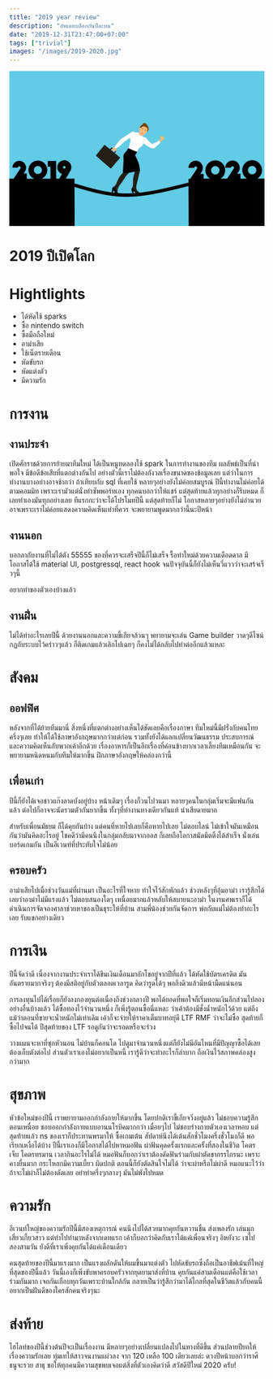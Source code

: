 ```yaml
---
title: "2019 year review"
description: "อัพเดทบล็อกกันปีละหน"
date: "2019-12-31T23:47:00+07:00"
tags: ["trivial"]
images: "/images/2019-2020.jpg"
---
```

![cover](/images/2019-2020.jpg)

# 2019 ปีเปิดโลก

# Hightlights
- ได้หัดใช้ sparks
- ซื้อ nintendo switch
- ซื้อมือถือใหม่
- อาม่าเสีย
- ใช้เน็ตรายเดือน
- หัดขับรถ
- หัดแต่งตัว
- มีความรัก

# การงาน
## งานประจำ
เปิดศักราชด้วยการย้ายมาทีมใหม่ ได้เป็นหนูทดลองใช้ spark ในการทำงานของทีม ผลลัพธ์เป็นที่น่าพอใจ มีข้อดีข้อเสียที่แตกต่างกันไป อย่างตัวนี้เราไม่ต้องกังวลเรื่องขนาดของข้อมูลเลย แต่ว่าในการทำงานบางอย่างอาจช้ากว่า ถ้าเทียบกับ sql ที่เคยใช้ หลายๆอย่างยังไม่ค่อยสมบูรณ์ ปีนี้ทำงานไม่ค่อยได้ตามคอมมิท เพราะเรามัวแต่นั่งทำซัพพอร์ทเอง ทุกคนบอกว่าให้แชร์ แต่สุดท้ายแล้วทุกอย่างก็รีบหมด ก็เลยทำเองมันทุกอย่างเลย ทีแรกกะว่าจะได้โปรโมทปีนี้ แต่สุดท้ายก็ไม่ โอกาสหลายๆอย่างยังไม่อำนวย อาจเพราะเราไม่ค่อยแสดงความคิดเห็นเท่าที่ควร จะพยายามพูดมากกว่านี้นะปีหน้า

## งานนอก
บอกลากับงานที่ไม่ได้ตัง 55555 ของที่ควรจะเสร็จปีนี้ก็ไม่เสร็จ รื้อทำใหม่ด้วยความเดือดดาล มีโอกาสได้ใช้ material UI, postgressql, react hook จนปัจจุบันนี้ก็ยังไม่เห็นวี่แววว่าจะเสร้จเร็วๆนี้ 

อยากทำของตัวเองบ้างแล้ว

## งานฝิ่น
ไม่ได้ทำอะไรเลยปีนี้ ด้วยงานนอกและความขี้เกียจล้วนๆ พยายามจะเล่น Game builder วาดๆดีไซน์กฏกับระบบไว้คร่าวๆแล้ว ก็ติดเกมแล้วเลิกไปเฉยๆ ก็คงไม่ได้กลับไปทำต่ออีกแล้วแหละ

# สังคม
## ออฟฟิศ
หลังจากที่ได้ย้ายทีมมานี่ สิ่งหนึ่งที่แตกต่างอย่างเห็นได้ชัดเลยคือเรื่องภาษา ทีมใหม่นี้มีฝรั่งกับคนไทยครึ่งๆเลย ทำให้ได้ใช้ภาษาอังกฤษมากกว่าแต่ก่อน รวมทั้งยังได้แลกเปลี่ยนวัฒนธรรม ประสบการณ์ และความคิดเห็นกับพวกเค้าอีกด้วย เรื่องอาหารก็เป็นอีกเรื่องที่ค่อนข้างยากเวลาเลี้ยงทีมเหมือนกัน จะพยายามหนิดหนมกับทีมให้มากขึ้น ฝึกภาษาอังกฤษให้คล่องกว่านี้ 

## เพื่อนเก่า
ปีนี้ก็ยังได้เจอชาวแก๊งลาดบังอยู่บ้าง หน้าเดิมๆ เรื่องก็วนไปวนมา หลายๆคนในกลุ่มเริ่มจะมีแฟนกันแล้ว ต่อไปก็อาจจะนัดรวมตัวกันยากขึ้น ทั้งๆที่ทำงานทางเดียวกันแท้ น่าเสียดายมาก 

สำหรับเพื่อนมัธยม ก็ได้คุยกันบ้าง แต่คนที่หายไปเลยก็คือหายไปเลย ไม่ตอบไลน์ ไม่เข้าใจมันเหมือนกันว่ามันคิดอะไรอยู่ โชคดีว่ามีคนนึงในกลุ่มกลับมาจากออส ก็เลยถือโอกาสนัดมีตติ้งได้สำเร็จ นั่งเล่นบอร์ดเกมกัน เป็นอีเวนท์ที่ประทับใจไม่น้อย

## ครอบครัว
อาม่าเสียไปเมื่อช่วงวันแม่ที่ผ่านมา เป็นอะไรที่ใจหาย ทำใจไว้สักพักแล้ว ช่วงหลังๆที่อุ้มอาม่า เรารู้สึกได้เลยว่าอาม่าไม่มีแรงแล้ว ไม่ตอบสนองใดๆ เหนื่อยมากแล้วหลับให้สบายนะอาม่า ในงานศพเราก็ได้ดำเนินการจัดจองศาลาช่วยหาของเป็นธุระให้ที่บ้าน สามพี่น้องช่วยกันจัดการ พ่อกับแม่ไม่ต้องทำอะไรเลย รับแขกอย่างเดียว

# การเงิน
ปีนี้จัดว่าดี เนื่องจากงานประจำเราได้ขึนเงินเดือนมาอักโขอยู่จากปีที่แล้ว ได้หัดใช้บัตรเครดิต มันอันตรายมากจริงๆ ต้องมีสติอยู่กับตัวตลอดเวลารูด คิดว่ารูดได้ๆ พอถึงดิวแล้วมีหน้ามืดแน่นอน 

การลงทุนไปได้เรื่อยก็ยังลงกองทุนต่อเนื่องถึงช่วงกลางปี พอได้ยอดที่พอใจก็เริ่มทอนเงินอีกส่วนไปลองอย่างอื่นบ้างแล้ว ได้ซื้อทองไว้จำนวนหนึ่ง ก็เพิ่งรู้ตอนซื้อนี่แหละ ว่าเค้าต้องมีชั่งน้ำหนักไว้ด้วย แต่ถึงแม้ว่าตอนที่ขายจะน้ำหนักไม่เท่าเดิม เค้าก็จะจ่ายให้ราคาเต็มบาทอยุ่ดี 
LTF RMF ว่าจะไม่ซื้อ สุดท้ายก็ซื้อไปจนได้ ปีสุดท้ายของ LTF รอดูกันว่าจะรอดหรือจะร่วง 

วางแผนจะหาที่ซุกหัวนอน ไม่บ้านก็คอนโด ไปดูมาจำนวนหนึ่งแต่ก็ยังไม่มีอันไหนที่มีปัญญาซื้อได้เลย ต้องเก็บตังต่อไป ส่วนตัวเราเองไม่อยากเป็นหนี้ เรารู้ดีว่าจะทำอะไรก็ลำบาก ถือเงินไว้สภาพคล่องสูงกว่ามาก

# สุขภาพ
หัวข้อใหม่ของปีนี้ เราพยายามออกกำลังกายให้มากขึ้น โดยปกติเราขี้เกียจวิ่งอยู่แล้ว ไม่ชอบความรู้สึกตอนเหนื่อย ชอบออกกำลังกายแบบอานนโรบิคมากกว่า เมื่อยๆไป ไม่ชอบร่างกายตัวเองเวลาหอบ แต่สุดท้ายแล้ว ns ของเราก็ประทานพรมาให้ ซื้อเกมเต้น สัปดาห์นึงได้เต้นสักชั่วโมงครึ่งชั่วโมงก็ดี พอเรียกเหงื่อได้บ้าง
ปีนี้เราเองก็มีโอกาสได้ไปหาหมอฟัน ผ่าฟันคุดครั้งแรกและครั้งที่สองในชีวิต โคตรเจ็บ โคตรทรมาน เวลากินอะไรไม่ได้ หมอฟันก็บอกว่าเราต้องดัดฟันร่วมกับผ่าตัดขากรรไกรนะ เพราะคางยื่นมาก กระโหลกมีความเบี้ยว ผิดปกติ ตอนนี้ก็ยังตัดสินใจไม่ได้ ว่าจะผ่าหรือไม่ผ่าดี หมอแนะไว้ว่า ถ้าจะไม่ผ่าก็ไม่ต้องดัดเลย อย่าทำครึ่งๆกลางๆ มันไม่พังไปหมด

# ความรัก 
อีเวนท์ใหญ่ของความรักปีนี้มีสองเหตุการณ์ คนนึงไปได้สวยมากคุยกันหวานชื่น ส่งเพลงรัก เล่นมุกเสี่ยวเกี้ยวสาว แต่ทำไปทำมาหลังจากเดทแรก เค้าก็บอกว่าคิดกับเราได้แค่เพื่อนจริงๆ อิหยังวะ เซไปสองสามวัน ยังดีที่เราเพิ่งคุยกันได้แค่เดือนเดียว

คนสุดท้ายของปีนี้มาแรงมาก เป็นแรงผลักดันให้ผมขึ้นมาแต่งตัว ไปหัดขับรถซึ่งถือเป็นอาชีฟเม้นที่ใหญ่ที่สุดของปีนี้แล้ว วันนี้เองก็เพิ่งขับพาครอบครัวจากยุดยามาส่งที่บ้าน คุยกันแค่สามเดือนแต่คือใช้เวลาร่วมกันมาก เจอกันเกือบทุกวันเพราะบ้านใกล้กัน กลายเป็นว่ารู้สึกว่ามาได้ไกลที่สุดในชีวิตแล้วกับคนนี้ อยากเป็นฝันดีของใครสักคนจริงๆนะ

# ส่งท้าย
ไฮไลท์ของปีนี้ช่วงต้นปีจะเป็นเรื่องงาน มีหลายๆอย่างเปลี่ยนแปลงไปในทางที่ดีขึ้น ส่วนปลายปียกให้เรื่องความรักเลย ทุ่มเทให้สาวจนงานแผ่วลง จาก 120 เหลือ 100 เดียวเลยล่ะ ดวงปีหน้าบอกว่าราศีธนูจะรวย สาธุ ขอให้ทุกคนมีความสุขพบเจอแต่สิ่งที่ตัวเองคิดว่าดี สวัสดีปีใหม่ 2020 ครับ! 